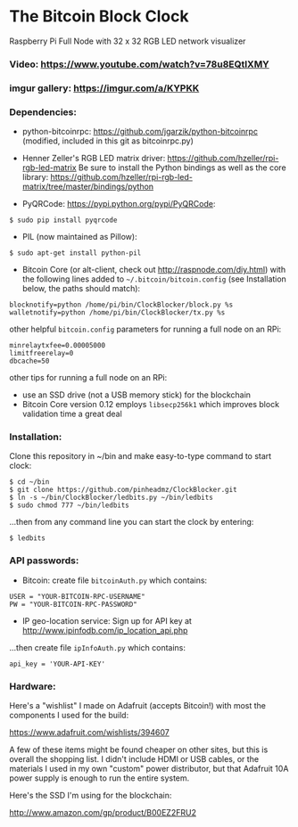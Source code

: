 # The Bitcoin Block Clock

Raspberry Pi Full Node with 32 x 32 RGB LED network visualizer

### Video: https://www.youtube.com/watch?v=78u8EQtIXMY
### imgur gallery: https://imgur.com/a/KYPKK


### Dependencies:

* python-bitcoinrpc: https://github.com/jgarzik/python-bitcoinrpc (modified, included in this git as bitcoinrpc.py)

* Henner Zeller's RGB LED matrix driver: https://github.com/hzeller/rpi-rgb-led-matrix 
Be sure to install the Python bindings as well as the core library: https://github.com/hzeller/rpi-rgb-led-matrix/tree/master/bindings/python

* PyQRCode: https://pypi.python.org/pypi/PyQRCode:
```
$ sudo pip install pyqrcode
```

* PIL (now maintained as Pillow):
```
$ sudo apt-get install python-pil
```

* Bitcoin Core (or alt-client, check out http://raspnode.com/diy.html) with the following lines added to `~/.bitcoin/bitcoin.config` (see Installation below, the paths should match):
```
blocknotify=python /home/pi/bin/ClockBlocker/block.py %s
walletnotify=python /home/pi/bin/ClockBlocker/tx.py %s
```

other helpful `bitcoin.config` parameters for running a full node on an RPi:
```
minrelaytxfee=0.00005000
limitfreerelay=0
dbcache=50
```
other tips for running a full node on an RPi:
* use an SSD drive (not a USB memory stick) for the blockchain
* Bitcoin Core version 0.12 employs `libsecp256k1` which improves block validation time a great deal


### Installation:

Clone this repository in ~/bin and make easy-to-type command to start clock:
```
$ cd ~/bin
$ git clone https://github.com/pinheadmz/ClockBlocker.git
$ ln -s ~/bin/ClockBlocker/ledbits.py ~/bin/ledbits
$ sudo chmod 777 ~/bin/ledbits
```
...then from any command line you can start the clock by entering:
```
$ ledbits
```



### API passwords:

* Bitcoin: create file `bitcoinAuth.py` which contains:
```
USER = "YOUR-BITCOIN-RPC-USERNAME"
PW = "YOUR-BITCOIN-RPC-PASSWORD"
```
* IP geo-location service: Sign up for API key at http://www.ipinfodb.com/ip_location_api.php

...then create file `ipInfoAuth.py` which contains:
```
api_key = 'YOUR-API-KEY'
```

### Hardware:
Here's a "wishlist" I made on Adafruit (accepts Bitcoin!) with most the components I used for the build:

https://www.adafruit.com/wishlists/394607

A few of these items might be found cheaper on other sites, but this is overall the shopping list.
I didn't include HDMI or USB cables, or the materials I used in my own "custom" power distributor, but that Adafruit 10A power supply is enough to run the entire system.

Here's the SSD I'm using for the blockchain:

http://www.amazon.com/gp/product/B00EZ2FRU2
